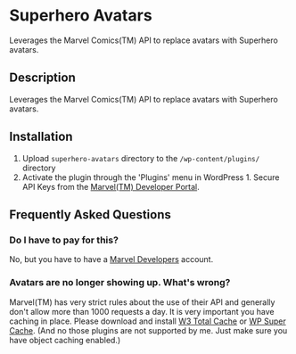 # Superhero Avatars

Leverages the Marvel Comics(TM) API to replace avatars with Superhero avatars. 

## Description

Leverages the Marvel Comics(TM) API to replace avatars with Superhero avatars. 

## Installation

1. Upload `superhero-avatars` directory to the `/wp-content/plugins/` directory
2. Activate the plugin through the 'Plugins' menu in WordPress 1. Secure API Keys from the <a href="http://developer.marvel.com">Marvel(TM) Developer Portal</a>. 

## Frequently Asked Questions 

### Do I have to pay for this?

No, but you have to have a <a href="http://developer.marvel.com">Marvel Developers</a> account. 

### Avatars are no longer showing up. What's wrong?

Marvel(TM) has very strict rules about the use of their API and generally don't allow more than 1000 requests a day. It is very important you have caching in place. Please download and install <a href="http://wordpress.org/plugins/w3-total-cache">W3 Total Cache</a> or <a href="https://wordpress.org/plugins/wp-super-cache/">WP Super Cache</a>. (And no those plugins are not supported by me. Just make sure you have object caching enabled.)
